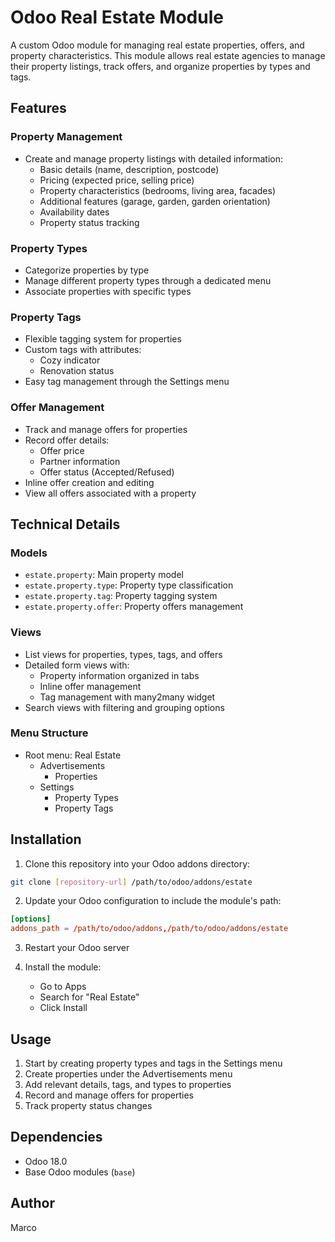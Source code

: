 # Odoo Real Estate Module

A custom Odoo module for managing real estate properties, offers, and property characteristics. This module allows real estate agencies to manage their property listings, track offers, and organize properties by types and tags.

## Features

### Property Management
- Create and manage property listings with detailed information:
  - Basic details (name, description, postcode)
  - Pricing (expected price, selling price)
  - Property characteristics (bedrooms, living area, facades)
  - Additional features (garage, garden, garden orientation)
  - Availability dates
  - Property status tracking

### Property Types
- Categorize properties by type
- Manage different property types through a dedicated menu
- Associate properties with specific types

### Property Tags
- Flexible tagging system for properties
- Custom tags with attributes:
  - Cozy indicator
  - Renovation status
- Easy tag management through the Settings menu

### Offer Management
- Track and manage offers for properties
- Record offer details:
  - Offer price
  - Partner information
  - Offer status (Accepted/Refused)
- Inline offer creation and editing
- View all offers associated with a property

## Technical Details

### Models
- `estate.property`: Main property model
- `estate.property.type`: Property type classification
- `estate.property.tag`: Property tagging system
- `estate.property.offer`: Property offers management

### Views
- List views for properties, types, tags, and offers
- Detailed form views with:
  - Property information organized in tabs
  - Inline offer management
  - Tag management with many2many widget
- Search views with filtering and grouping options

### Menu Structure
- Root menu: Real Estate
  - Advertisements
    - Properties
  - Settings
    - Property Types
    - Property Tags

## Installation

1. Clone this repository into your Odoo addons directory:
```bash
git clone [repository-url] /path/to/odoo/addons/estate
```

2. Update your Odoo configuration to include the module's path:
```conf
[options]
addons_path = /path/to/odoo/addons,/path/to/odoo/addons/estate
```

3. Restart your Odoo server

4. Install the module:
   - Go to Apps
   - Search for "Real Estate"
   - Click Install

## Usage

1. Start by creating property types and tags in the Settings menu
2. Create properties under the Advertisements menu
3. Add relevant details, tags, and types to properties
4. Record and manage offers for properties
5. Track property status changes

## Dependencies

- Odoo 18.0
- Base Odoo modules (`base`)

## Author

Marco
